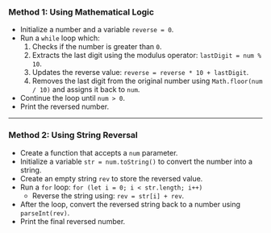 ### Method 1: Using Mathematical Logic
- Initialize a number and a variable `reverse = 0`.
- Run a `while` loop which:
  1. Checks if the number is greater than `0`.
  2. Extracts the last digit using the modulus operator: `lastDigit = num % 10`.
  3. Updates the reverse value: `reverse = reverse * 10 + lastDigit`.
  4. Removes the last digit from the original number using `Math.floor(num / 10)` and assigns it back to `num`.
- Continue the loop until `num > 0`.
- Print the reversed number.

---

### Method 2: Using String Reversal
- Create a function that accepts a `num` parameter.
- Initialize a variable `str = num.toString()` to convert the number into a string.
- Create an empty string `rev` to store the reversed value.
- Run a `for` loop: `for (let i = 0; i < str.length; i++)`
  - Reverse the string using: `rev = str[i] + rev`.
- After the loop, convert the reversed string back to a number using `parseInt(rev)`.
- Print the final reversed number.

